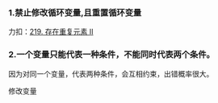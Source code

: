 ### 1.禁止修改循环变量,且重置循环变量

力扣：[219. 存在重复元素 II](https://leetcode-cn.com/problems/contains-duplicate-ii/)

### 2.一个变量只能代表一种条件，不能同时代表两个条件。

因为对同一个变量，代表两种条件，会互相约束，出错概率很大。

修改变量